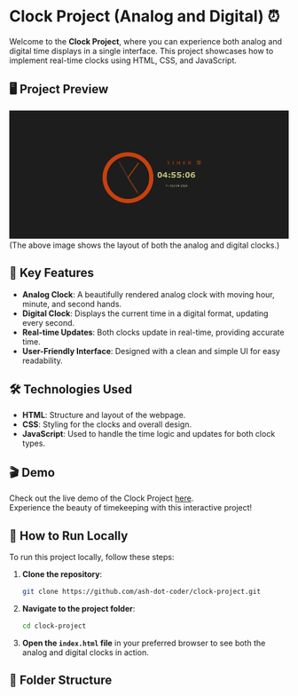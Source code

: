 # Clock Project (Analog and Digital) ⏰

Welcome to the **Clock Project**, where you can experience both analog and digital time displays in a single interface. This project showcases how to implement real-time clocks using HTML, CSS, and JavaScript.

## 🖥️ Project Preview

![Clock Interface](./interface.png)  
(The above image shows the layout of both the analog and digital clocks.)

## 🎯 Key Features

- **Analog Clock**: A beautifully rendered analog clock with moving hour, minute, and second hands.
- **Digital Clock**: Displays the current time in a digital format, updating every second.
- **Real-time Updates**: Both clocks update in real-time, providing accurate time.
- **User-Friendly Interface**: Designed with a clean and simple UI for easy readability.

## 🛠️ Technologies Used

- **HTML**: Structure and layout of the webpage.
- **CSS**: Styling for the clocks and overall design.
- **JavaScript**: Used to handle the time logic and updates for both clock types.

## 🎬 Demo

Check out the live demo of the Clock Project [here](#).  
Experience the beauty of timekeeping with this interactive project!

## 📁 How to Run Locally

To run this project locally, follow these steps:

1. **Clone the repository**:
    ```bash
    git clone https://github.com/ash-dot-coder/clock-project.git
    ```
2. **Navigate to the project folder**:
    ```bash
    cd clock-project
    ```
3. **Open the `index.html` file** in your preferred browser to see both the analog and digital clocks in action.

## 📂 Folder Structure

